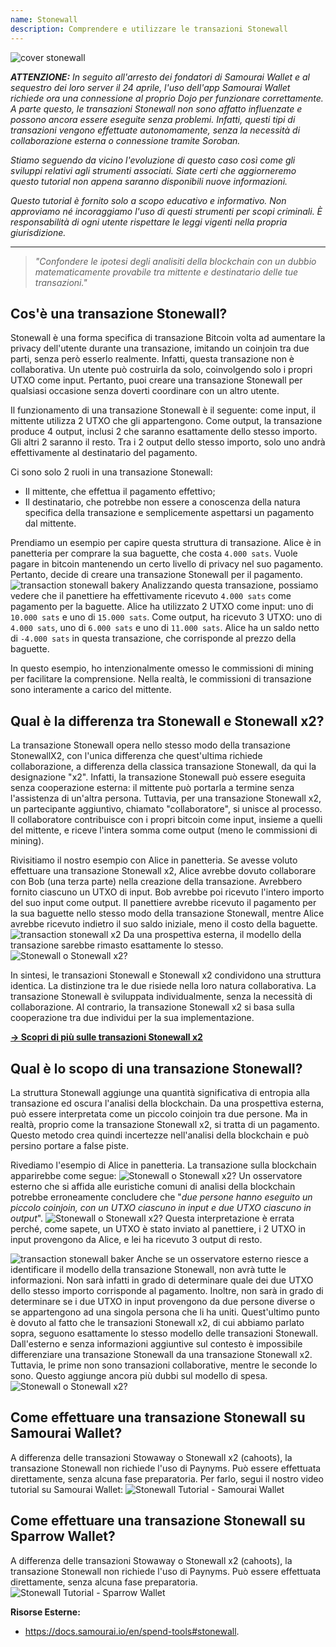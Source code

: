 ```yaml
---
name: Stonewall
description: Comprendere e utilizzare le transazioni Stonewall
---
```

![cover stonewall](assets/cover.webp)

***ATTENZIONE:** In seguito all'arresto dei fondatori di Samourai Wallet e al sequestro dei loro server il 24 aprile, l'uso dell'app Samourai Wallet richiede ora una connessione al proprio Dojo per funzionare correttamente. A parte questo, le transazioni Stonewall non sono affatto influenzate e possono ancora essere eseguite senza problemi. Infatti, questi tipi di transazioni vengono effettuate autonomamente, senza la necessità di collaborazione esterna o connessione tramite Soroban.*

_Stiamo seguendo da vicino l'evoluzione di questo caso così come gli sviluppi relativi agli strumenti associati. Siate certi che aggiorneremo questo tutorial non appena saranno disponibili nuove informazioni._

_Questo tutorial è fornito solo a scopo educativo e informativo. Non approviamo né incoraggiamo l'uso di questi strumenti per scopi criminali. È responsabilità di ogni utente rispettare le leggi vigenti nella propria giurisdizione._

---

> *"Confondere le ipotesi degli analisiti della blockchain con un dubbio matematicamente provabile tra mittente e destinatario delle tue transazioni."*

## Cos'è una transazione Stonewall?
Stonewall è una forma specifica di transazione Bitcoin volta ad aumentare la privacy dell'utente durante una transazione, imitando un coinjoin tra due parti, senza però esserlo realmente. Infatti, questa transazione non è collaborativa. Un utente può costruirla da solo, coinvolgendo solo i propri UTXO come input. Pertanto, puoi creare una transazione Stonewall per qualsiasi occasione senza doverti coordinare con un altro utente.

Il funzionamento di una transazione Stonewall è il seguente: come input, il mittente utilizza 2 UTXO che gli appartengono. Come output, la transazione produce 4 output, inclusi 2 che saranno esattamente dello stesso importo. Gli altri 2 saranno il resto. Tra i 2 output dello stesso importo, solo uno andrà effettivamente al destinatario del pagamento.

Ci sono solo 2 ruoli in una transazione Stonewall:
- Il mittente, che effettua il pagamento effettivo;
- Il destinatario, che potrebbe non essere a conoscenza della natura specifica della transazione e semplicemente aspettarsi un pagamento dal mittente.

Prendiamo un esempio per capire questa struttura di transazione. Alice è in panetteria per comprare la sua baguette, che costa `4.000 sats`. Vuole pagare in bitcoin mantenendo un certo livello di privacy nel suo pagamento. Pertanto, decide di creare una transazione Stonewall per il pagamento.
![transaction stonewall bakery](assets/it/1.webp)
Analizzando questa transazione, possiamo vedere che il panettiere ha effettivamente ricevuto `4.000 sats` come pagamento per la baguette. Alice ha utilizzato 2 UTXO come input: uno di `10.000 sats` e uno di `15.000 sats`. Come output, ha ricevuto 3 UTXO: uno di `4.000 sats`, uno di `6.000 sats` e uno di `11.000 sats`. Alice ha un saldo netto di `-4.000 sats` in questa transazione, che corrisponde al prezzo della baguette.

In questo esempio, ho intenzionalmente omesso le commissioni di mining per facilitare la comprensione. Nella realtà, le commissioni di transazione sono interamente a carico del mittente.

## Qual è la differenza tra Stonewall e Stonewall x2?
La transazione Stonewall opera nello stesso modo della transazione StonewallX2, con l'unica differenza che quest'ultima richiede collaborazione, a differenza della classica transazione Stonewall, da qui la designazione "x2". Infatti, la transazione Stonewall può essere eseguita senza cooperazione esterna: il mittente può portarla a termine senza l'assistenza di un'altra persona. Tuttavia, per una transazione Stonewall x2, un partecipante aggiuntivo, chiamato "collaboratore", si unisce al processo. Il collaboratore contribuisce con i propri bitcoin come input, insieme a quelli del mittente, e riceve l'intera somma come output (meno le commissioni di mining).

Rivisitiamo il nostro esempio con Alice in panetteria. Se avesse voluto effettuare una transazione Stonewall x2, Alice avrebbe dovuto collaborare con Bob (una terza parte) nella creazione della transazione. Avrebbero fornito ciascuno un UTXO di input. Bob avrebbe poi ricevuto l'intero importo del suo input come output. Il panettiere avrebbe ricevuto il pagamento per la sua baguette nello stesso modo della transazione Stonewall, mentre Alice avrebbe ricevuto indietro il suo saldo iniziale, meno il costo della baguette.
![transaction stonewall x2](assets/it/2.webp)
Da una prospettiva esterna, il modello della transazione sarebbe rimasto esattamente lo stesso.
![Stonewall o Stonewall x2?](assets/it/3.webp)

In sintesi, le transazioni Stonewall e Stonewall x2 condividono una struttura identica. La distinzione tra le due risiede nella loro natura collaborativa. La transazione Stonewall è sviluppata individualmente, senza la necessità di collaborazione. Al contrario, la transazione Stonewall x2 si basa sulla cooperazione tra due individui per la sua implementazione.

[**-> Scopri di più sulle transazioni Stonewall x2**](https://planb.network/tutorials/privacy/on-chain/stonewall-x2-05120280-f6f9-4e14-9fb8-c9e603f73e5b)

## Qual è lo scopo di una transazione Stonewall?
La struttura Stonewall aggiunge una quantità significativa di entropia alla transazione ed oscura l'analisi della blockchain. Da una prospettiva esterna, può essere interpretata come un piccolo coinjoin tra due persone. Ma in realtà, proprio come la transazione Stonewall x2, si tratta di un pagamento. Questo metodo crea quindi incertezze nell'analisi della blockchain e può persino portare a false piste.

Rivediamo l'esempio di Alice in panetteria. La transazione sulla blockchain apparirebbe come segue:
![Stonewall o Stonewall x2?](assets/it/4.webp)
Un osservatore esterno che si affida alle euristiche comuni di analisi della blockchain potrebbe erroneamente concludere che "*due persone hanno eseguito un piccolo coinjoin, con un UTXO ciascuno in input e due UTXO ciascuno in output*".
![Stonewall o Stonewall x2?](assets/it/5.webp)
Questa interpretazione è errata perché, come sapete, un UTXO è stato inviato al panettiere, i 2 UTXO in input provengono da Alice, e lei ha ricevuto 3 output di resto.

![transaction stonewall baker](assets/it/1.webp)
Anche se un osservatore esterno riesce a identificare il modello della transazione Stonewall, non avrà tutte le informazioni. Non sarà infatti in grado di determinare quale dei due UTXO dello stesso importo corrisponde al pagamento. Inoltre, non sarà in grado di determinare se i due UTXO in input provengono da due persone diverse o se appartengono ad una singola persona che li ha uniti. Quest'ultimo punto è dovuto al fatto che le transazioni Stonewall x2, di cui abbiamo parlato sopra, seguono esattamente lo stesso modello delle transazioni Stonewall. Dall'esterno e senza informazioni aggiuntive sul contesto è impossibile differenziare una transazione Stonewall da una transazione Stonewall x2. Tuttavia, le prime non sono transazioni collaborative, mentre le seconde lo sono. Questo aggiunge ancora più dubbi sul modello di spesa.
![Stonewall o Stonewall x2?](assets/it/3.webp)
## Come effettuare una transazione Stonewall su Samourai Wallet?
A differenza delle transazioni Stowaway o Stonewall x2 (cahoots), la transazione Stonewall non richiede l'uso di Paynyms. Può essere effettuata direttamente, senza alcuna fase preparatoria. Per farlo, segui il nostro video tutorial su Samourai Wallet: 
![Stonewall Tutorial - Samourai Wallet](https://youtu.be/mlRtZvWGuk0?si=e_lSKJLvybWUna1j)

## Come effettuare una transazione Stonewall su Sparrow Wallet?
A differenza delle transazioni Stowaway o Stonewall x2 (cahoots), la transazione Stonewall non richiede l'uso di Paynyms. Può essere effettuata direttamente, senza alcuna fase preparatoria.
![Stonewall Tutorial - Sparrow Wallet](https://youtu.be/su89ljkV_OI?si=1jNaSJGvECUYe6Or)

**Risorse Esterne:**
- https://docs.samourai.io/en/spend-tools#stonewall.
